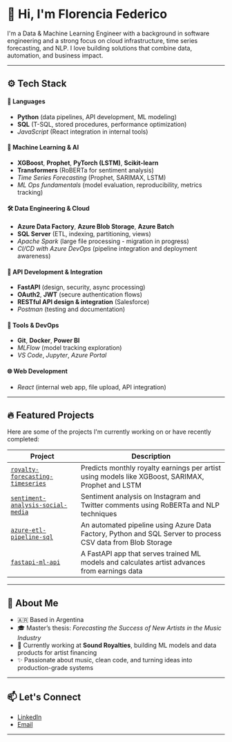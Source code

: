 # 👋 Hi, I'm Florencia Federico

I'm a Data & Machine Learning Engineer with a background in software engineering and a strong focus on cloud infrastructure, time series forecasting, and NLP. I love building solutions that combine data, automation, and business impact.

---

## ⚙️ Tech Stack

#### 🧠 Languages
- **Python** (data pipelines, API development, ML modeling)  
- **SQL** (T-SQL, stored procedures, performance optimization)  
- *JavaScript* (React integration in internal tools)

#### 🤖 Machine Learning & AI
- **XGBoost**, **Prophet**, **PyTorch (LSTM)**, **Scikit-learn**  
- **Transformers** (RoBERTa for sentiment analysis)  
- *Time Series Forecasting* (Prophet, SARIMAX, LSTM)  
- *ML Ops fundamentals* (model evaluation, reproducibility, metrics tracking)

#### 🛠️ Data Engineering & Cloud
- **Azure Data Factory**, **Azure Blob Storage**, **Azure Batch**  
- **SQL Server** (ETL, indexing, partitioning, views)  
- *Apache Spark* (large file processing - migration in progress)  
- *CI/CD with Azure DevOps* (pipeline integration and deployment awareness)

#### 🔐 API Development & Integration
- **FastAPI** (design, security, async processing)  
- **OAuth2**, **JWT** (secure authentication flows)  
- **RESTful API design & integration** (Salesforce)  
- *Postman* (testing and documentation)

#### 🧰 Tools & DevOps
- **Git**, **Docker**, **Power BI**  
- *MLFlow* (model tracking exploration)  
- *VS Code*, *Jupyter*, *Azure Portal*

#### 🌐 Web Development
- *React* (internal web app, file upload, API integration)  

---

## 🔥 Featured Projects

Here are some of the projects I'm currently working on or have recently completed:

| Project | Description |
|--------|-------------|
| [`royalty-forecasting-timeseries`](https://github.com/florfede/royalty-forecasting-timeseries) | Predicts monthly royalty earnings per artist using models like XGBoost, SARIMAX, Prophet and LSTM |
| [`sentiment-analysis-social-media`](https://github.com/florfede/sentiment-analysis-social-media) | Sentiment analysis on Instagram and Twitter comments using RoBERTa and NLP techniques |
| [`azure-etl-pipeline-sql`](https://github.com/florfede/azure-etl-pipeline-sql) | An automated pipeline using Azure Data Factory, Python and SQL Server to process CSV data from Blob Storage |
| [`fastapi-ml-api`](https://github.com/florfede/fastapi-ml-api) | A FastAPI app that serves trained ML models and calculates artist advances from earnings data |

---

## 🎯 About Me

- 🇦🇷 Based in Argentina
- 🎓 Master’s thesis: *Forecasting the Success of New Artists in the Music Industry*
- 💼 Currently working at **Sound Royalties**, building ML models and data products for artist financing
- ✨ Passionate about music, clean code, and turning ideas into production-grade systems

---

## 📫 Let's Connect

- [LinkedIn](https://www.linkedin.com/in/florenciafederico88/)
- [Email](mailto:flor.federico88@gmail.com)

---

